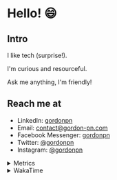 # Hello! 😄

## Intro

I like tech (surprise!).

I'm curious and resourceful.

Ask me anything, I'm friendly!

## Reach me at

- LinkedIn: [gordonpn](https://www.linkedin.com/in/gordonpn/)
- Email: [contact@gordon-pn.com](mailto:contact@gordon-pn.com)
- Facebook Messenger: [gordonpn](https://www.messenger.com/t/Gordonpn)
- Twitter: [@gordonpn](https://twitter.com/Gordonpn)
- Instagram: [@gordonpn](https://www.instagram.com/gordonpn/)

<details>
  <summary>Metrics</summary>

  <img align="center" src="https://github.com/gordonpn/gordonpn/blob/master/github-metrics.svg" alt="GitHub Metrics">

</details>

<details>
  <summary>WakaTime</summary>

  <!--START_SECTION:waka-->
📊 **This Week I Spent My Time On** 

```text
💬 Programming Languages: 
Bash                     1 hr 58 mins        ██████░░░░░░░░░░░░░░░░░░░   25.13 % 
Other                    1 hr 27 mins        █████░░░░░░░░░░░░░░░░░░░░   18.54 % 
Java                     1 hr 12 mins        ████░░░░░░░░░░░░░░░░░░░░░   15.42 % 
XML                      1 hr 7 mins         ████░░░░░░░░░░░░░░░░░░░░░   14.28 % 
TypeScript               34 mins             ██░░░░░░░░░░░░░░░░░░░░░░░   07.40 % 

🔥 Editors: 
IntelliJ IDEA            4 hrs 41 mins       ███████████████░░░░░░░░░░   59.66 % 
VS Code                  3 hrs 10 mins       ██████████░░░░░░░░░░░░░░░   40.34 % 
```


 Last Updated on 04/07/2024 10:20:39 UTC
<!--END_SECTION:waka-->
</details>
